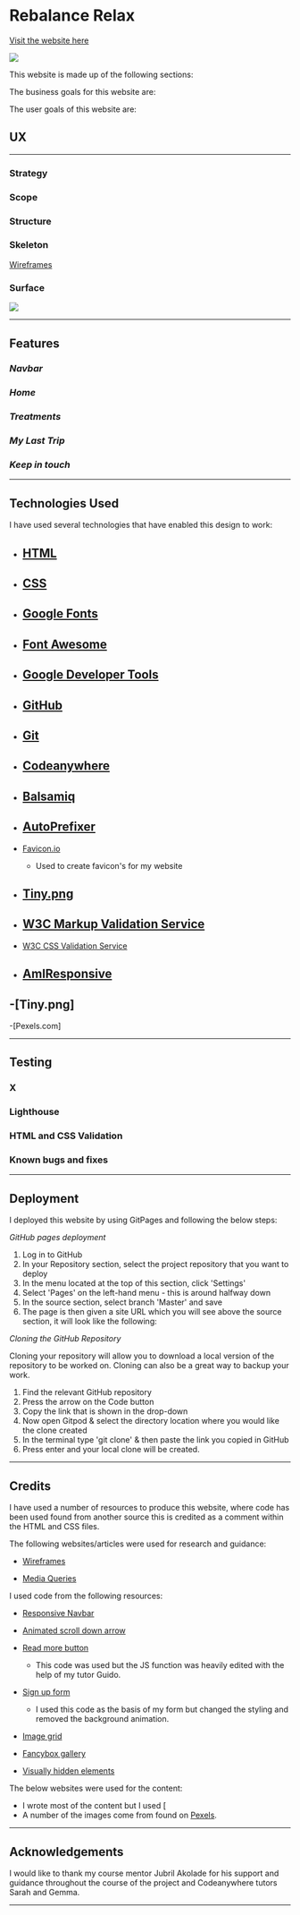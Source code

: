 # Rebalance Relax

[Visit the website here](https://daisygunn.github.io/rebalance-relax)

![](docs/images/amiresponsive_image.png)


This website is made up of the following sections:


The business goals for this website are:


The user goals of this website are:


## UX
---
### **Strategy**


### **Scope**



### **Structure** 
 

### **Skeleton**

[Wireframes]()

### **Surface**

![](docs/images/font_selection.png)

---

## **Features**


### *Navbar*


### *Home*


### *Treatments*


### *My Last Trip*


### *Keep in touch*


---
## Technologies Used 

I have used several technologies that have enabled this design to work:

- [HTML](https://developer.mozilla.org/en-US/docs/Web/HTML)
    - 
- [CSS](https://developer.mozilla.org/en-US/docs/Learn/Getting_started_with_the_web/CSS_basics)
    -
- [Google Fonts](https://fonts.google.com/)
    - 
- [Font Awesome](https://fontawesome.com/)
    - 
- [Google Developer Tools](https://developers.google.com/web/tools/chrome-devtools)
    - 
- [GitHub](https://github.com/)
    - 
- [Git](https://git-scm.com/)
    - 
- [Codeanywhere](https://app.codeanywhere.com/)
    -
- [Balsamiq](https://balsamiq.com/)
    - 
- [AutoPrefixer](https://autoprefixer.github.io/)
    - 
- [Favicon.io](https://favicon.io/)
    - Used to create favicon's for my website
- [Tiny.png](https://tinypng.com/)
    - 
- [W3C Markup Validation Service](https://validator.w3.org/) 
    - 
- [W3C CSS Validation Service](https://jigsaw.w3.org/css-validator/#validate_by_input)

- [AmIResponsive](http://ami.responsivedesign.is/)
    - 
-[Tiny.png]
   -
-[Pexels.com]

---
## Testing

### **X**


### **Lighthouse**


### **HTML and CSS Validation**


### **Known bugs and fixes**



---
## Deployment

I deployed this website by using GitPages and following the below steps:

*GitHub pages deployment* 

1. Log in to GitHub
2. In your Repository section, select the project repository that you want to deploy
3. In the menu located at the top of this section, click 'Settings'
4. Select 'Pages' on the left-hand menu - this is around halfway down
5. In the source section, select branch 'Master' and save
6. The page is then given a site URL which you will see above the source section, it will look like the following: 

*Cloning the GitHub Repository*

Cloning your repository will allow you to download a local version of the repository to be worked on. Cloning can also be a great way to backup your work.

1. Find the relevant GitHub repository
2. Press the arrow on the Code button
3. Copy the link that is shown in the drop-down
4. Now open Gitpod & select the directory location where you would like the clone created
5. In the terminal type 'git clone' & then paste the link you copied in GitHub
6. Press enter and your local clone will be created.

---
## Credits

I have used a number of resources to produce this website, where code has been used found from another source this is credited as a comment within the HTML and CSS files.

The following websites/articles were used for research and guidance:

- [Wireframes](https://careerfoundry.com/en/blog/ux-design/wireframing-mobile-apps-websites/)

- [Media Queries](https://css-tricks.com/snippets/css/media-queries-for-standard-devices/)

I used code from the following resources:

- [Responsive Navbar](https://www.w3schools.com/howto/howto_js_topnav_responsive.asp)

- [Animated scroll down arrow](https://codepen.io/JoshMac/pen/MaYEmJ)

- [Read more button](https://www.w3schools.com/howto/howto_js_read_more.asp)
    - This code was used but the JS function was heavily edited with the help of my tutor Guido.

- [Sign up form](https://codepen.io/dope/pen/ZQWBeL)
    - I used this code as the basis of my form but changed the styling and removed the background animation. 

- [Image grid](https://www.freecodecamp.org/news/how-to-create-an-image-gallery-with-css-grid-e0f0fd666a5c/)

- [Fancybox gallery](https://fancyapps.com/fancybox/3/docs/#images)

- [Visually hidden elements](https://www.w3.org/WAI/tutorials/forms/labels/)

The below websites were used for the content: 

- I wrote most of the content but I used [
- A number of the images come from found on [Pexels](https://pexels.com).

---
## Acknowledgements

I would like to thank my course mentor Jubril Akolade for his support and guidance throughout the course of the project and Codeanywhere tutors Sarah and Gemma.

---

